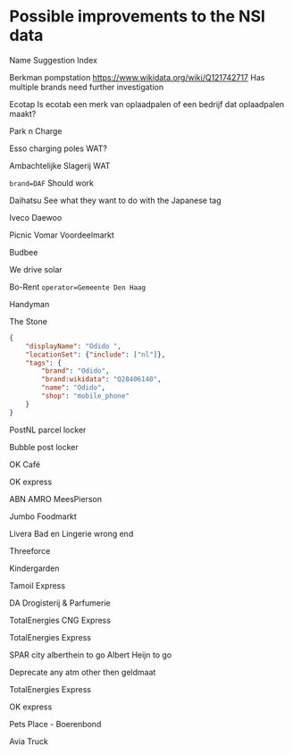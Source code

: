 # Possible improvements to the NSI data

Name Suggestion Index

Berkman pompstation
<https://www.wikidata.org/wiki/Q121742717>
Has multiple brands need further investigation

Ecotap
Is ecotab een merk van oplaadpalen of een bedrijf dat oplaadpalen maakt?

Park n Charge

Esso charging poles
WAT?

Ambachtelijke Slagerij
WAT

`brand=DAF`
Should work

Daihatsu
See what they want to do with the Japanese tag

Iveco
Daewoo

Picnic
Vomar Voordeelmarkt

Budbee

We drive solar

Bo-Rent
`operator=Gemeente Den Haag`

Handyman

The Stone

```json
{
	"displayName": "Odido ",
	"locationSet": {"include": ["nl"]},
	"tags": {
		"brand": "Odido",
		"brand:wikidata": "Q28406140",
		"name": "Odido",
		"shop": "mobile_phone"
	}
}
```

PostNL parcel locker

Bubble post locker

OK Café

OK express

ABN AMRO MeesPierson

Jumbo Foodmarkt

Livera Bad en Lingerie
wrong end

Threeforce

Kindergarden

Tamoil Express

DA Drogisterij & Parfumerie

TotalEnergies CNG Express

TotalEnergies Express

SPAR city
alberthein to go
Albert Heijn to go

Deprecate any atm other then geldmaat

TotalEnergies Express

OK express

Pets Place - Boerenbond

Avia Truck
